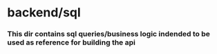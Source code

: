 # backend/sql

### This dir contains sql queries/business logic indended to be used as reference for building the api
